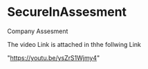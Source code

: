 # SecureInAssesment
Company Assesment

The video Link is attached in thhe follwing Link

"https://youtu.be/ysZrS1Wjmy4"
